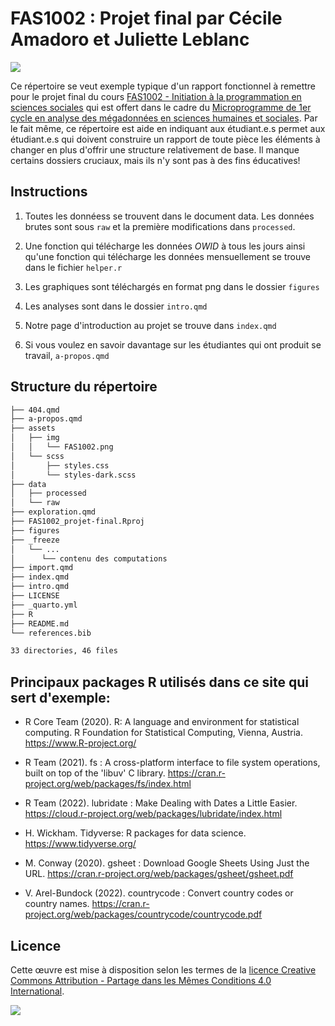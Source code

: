 # FAS1002 : Projet final par Cécile Amadoro et Juliette Leblanc

[![](https://img.shields.io/badge/Licence-CC%20BY--SA%204.0-lightgrey.svg)](http://creativecommons.org/licenses/by-sa/4.0/deed.fr)

Ce répertoire se veut exemple typique d'un rapport fonctionnel à remettre pour le projet final du cours [FAS1002 - Initiation à la programmation en sciences sociales](https://admission.umontreal.ca/cours-et-horaires/cours/fas-1002/) qui est offert dans le cadre du [Microprogramme de 1er cycle en analyse des mégadonnées en sciences humaines et sociales](https://admission.umontreal.ca/programmes/microprogramme-de-1er-cycle-en-analyse-des-megadonnees-en-sciences-humaines-et-sociales/structure-du-programme/). Par le fait même, ce répertoire est aide en indiquant aux étudiant.e.s permet aux étudiant.e.s qui doivent construire un rapport de toute pièce les éléments à changer en plus d'offrir une structure relativement de base. Il manque certains dossiers cruciaux, mais ils n'y sont pas à des fins éducatives!

## Instructions

1.  Toutes les donnéess se trouvent dans le document data. Les données brutes sont sous `raw` et la première modifications dans `processed`.

2.  Une fonction qui télécharge les données *OWID* à tous les jours ainsi qu'une fonction qui télécharge les données mensuellement se trouve dans le fichier `helper.r`

3.  Les graphiques sont téléchargés en format png dans le dossier `figures`

4.  Les analyses sont dans le dossier `intro.qmd`

5.  Notre page d'introduction au projet se trouve dans `index.qmd`

6.  Si vous voulez en savoir davantage sur les étudiantes qui ont produit se travail, `a-propos.qmd`

## Structure du répertoire

``` bash
├── 404.qmd
├── a-propos.qmd
├── assets
│   ├── img
│   │   └── FAS1002.png
│   └── scss
│       ├── styles.css
│       └── styles-dark.scss
├── data
│   ├── processed
│   └── raw
├── exploration.qmd
├── FAS1002_projet-final.Rproj
├── figures
├── _freeze
│   └── ...
│      └── contenu des computations
├── import.qmd
├── index.qmd
├── intro.qmd
├── LICENSE
├── _quarto.yml
├── R
├── README.md
└── references.bib

33 directories, 46 files
```

## Principaux packages R utilisés dans ce site qui sert d'exemple:

-   R Core Team (2020). R: A language and environment for statistical computing. R Foundation for Statistical Computing, Vienna, Austria. <https://www.R-project.org/>

-   R Team (2021). fs : A cross-platform interface to file system operations, built on top of the 'libuv' C library. <https://cran.r-project.org/web/packages/fs/index.html>

-   R Team (2022). lubridate : Make Dealing with Dates a Little Easier. <https://cloud.r-project.org/web/packages/lubridate/index.html>

-   H. Wickham. Tidyverse: R packages for data science. <https://www.tidyverse.org/>

-   M. Conway (2020). gsheet : Download Google Sheets Using Just the URL. <https://cran.r-project.org/web/packages/gsheet/gsheet.pdf>

-   V. Arel-Bundock (2022). countrycode : Convert country codes or country names. <https://cran.r-project.org/web/packages/countrycode/countrycode.pdf>

## Licence

Cette œuvre est mise à disposition selon les termes de la [licence Creative Commons Attribution - Partage dans les Mêmes Conditions 4.0 International](http://creativecommons.org/licenses/by-sa/4.0/deed.fr).

[![](https://licensebuttons.net/l/by-sa/4.0/88x31.png)](http://creativecommons.org/licenses/by-sa/4.0/deed.fr)

